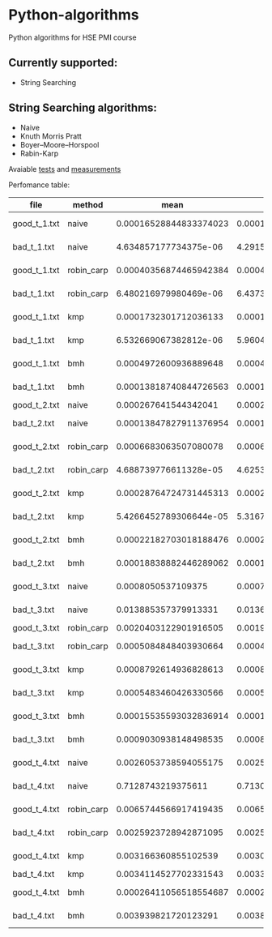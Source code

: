 # Python-algorithms
Python algorithms for HSE PMI course
## Currently supported:
 - String Searching
 
## String Searching algorithms:
  - Naive
  - Knuth Morris Pratt 
  - Boyer–Moore–Horspool
  - Rabin-Karp 

Avaiable [tests](https://github.com/orrrrtem/Python-algorithms/blob/master/tests/test_string_searching.py) and [measurements](https://github.com/orrrrtem/Python-algorithms/tree/master/tools/string_searching) 

Perfomance table: 

|file|method      |mean      |median                |min                   |max                   |variance              |
|----|------------|----------|----------------------|----------------------|----------------------|----------------------|
|good_t_1.txt|naive       |0.00016528844833374023|0.00015795230865478516|0.0001544952392578125 |0.0002689361572265625 |4.762908417887957e-10 |
|bad_t_1.txt|naive       |4.634857177734375e-06|4.291534423828125e-06 |3.814697265625e-06    |1.8835067749023438e-05|2.983506419695914e-12 |
|good_t_1.txt|robin_carp  |0.00040356874465942384|0.000400543212890625  |0.00039196014404296875|0.0004787445068359375 |1.3572241073234183e-10|
|bad_t_1.txt|robin_carp  |6.480216979980469e-06|6.4373016357421875e-06|5.9604644775390625e-06|1.049041748046875e-05 |4.404000719659959e-13 |
|good_t_1.txt|kmp         |0.0001732301712036133|0.0001652240753173828 |0.0001633167266845703 |0.0002856254577636719 |3.434174459471251e-10 |
|bad_t_1.txt|kmp         |6.532669067382812e-06|5.9604644775390625e-06|5.4836273193359375e-06|2.9087066650390625e-05|7.103153620846569e-12 |
|good_t_1.txt|bmh         |0.0004972600936889648|0.0004856586456298828 |0.0004203319549560547 |0.0008311271667480469 |6.000067537570431e-09 |
|bad_t_1.txt|bmh         |0.00013818740844726563|0.0001251697540283203 |0.00011444091796875   |0.0002415180206298828 |8.766585324337939e-10 |
|good_t_2.txt|naive       |0.000267641544342041|0.00026535987854003906|0.00026035308837890625|0.0003116130828857422 |7.22437278000143e-11  |
|bad_t_2.txt|naive       |0.00013847827911376954|0.000133514404296875  |0.00013208389282226562|0.0002684593200683594 |2.6308086944482055e-10|
|good_t_2.txt|robin_carp  |0.0006683063507080078|0.0006656646728515625 |0.0006518363952636719 |0.0007576942443847656 |1.7978741198021452e-10|
|bad_t_2.txt|robin_carp  |4.688739776611328e-05|4.6253204345703125e-05|4.553794860839844e-05 |5.3882598876953125e-05|2.0488869267865086e-12|
|good_t_2.txt|kmp         |0.00028764724731445313|0.0002828836441040039 |0.0002770423889160156 |0.00044274330139160156|4.1491543925076255e-10|
|bad_t_2.txt|kmp         |5.4266452789306644e-05|5.316734313964844e-05 |5.1975250244140625e-05|8.821487426757812e-05 |1.7068822444343822e-11|
|good_t_2.txt|bmh         |0.00022182703018188476|0.00021719932556152344|0.0002105236053466797 |0.0003077983856201172 |2.7773932629315824e-10|
|bad_t_2.txt|bmh         |0.00018838882446289062|0.00018608570098876953|0.00018095970153808594|0.00025963783264160156|1.0414023563498631e-10|
|good_t_3.txt|naive       |0.0008050537109375|0.0007872581481933594 |0.0007774829864501953 |0.0016655921936035156 |1.2025506657664664e-08|
|bad_t_3.txt|naive       |0.013885357379913331|0.013651609420776367  |0.013506174087524414  |0.02046370506286621   |9.156164231796993e-07 |
|good_t_3.txt|robin_carp  |0.0020403122901916505|0.001990795135498047  |0.0019598007202148438 |0.0035326480865478516 |5.76683756833063e-08  |
|bad_t_3.txt|robin_carp  |0.0005084848403930664|0.0004937648773193359 |0.0004799365997314453 |0.0009601116180419922 |4.741593352264317e-09 |
|good_t_3.txt|kmp         |0.0008792614936828613|0.0008651018142700195 |0.0008544921875       |0.00121307373046875   |2.168807094449221e-09 |
|bad_t_3.txt|kmp         |0.0005483460426330566|0.000537872314453125  |0.0005266666412353516 |0.000993490219116211  |2.3765292723965103e-09|
|good_t_3.txt|bmh         |0.00015535593032836914|0.0001512765884399414 |0.000148773193359375  |0.0002396106719970703 |1.7195918076140513e-10|
|bad_t_3.txt|bmh         |0.0009030938148498535|0.000893712043762207  |0.0008800029754638672 |0.0010647773742675781 |1.0445641862588672e-09|
|good_t_4.txt|naive       |0.0026053738594055175|0.0025883913040161133 |0.0025293827056884766 |0.002773761749267578  |1.7255272894090012e-09|
|bad_t_4.txt|naive       |0.7128743219375611|0.7130341529846191    |0.6950082778930664    |0.7351186275482178    |2.9254690843777094e-05|
|good_t_4.txt|robin_carp  |0.0065744566917419435|0.006543397903442383  |0.006504535675048828  |0.006906032562255859  |5.878309656281998e-09 |
|bad_t_4.txt|robin_carp  |0.0025923728942871095|0.0025780200958251953 |0.0025539398193359375 |0.00311279296875      |4.178065182713908e-09 |
|good_t_4.txt|kmp         |0.003166360855102539|0.0030728578567504883 |0.0030508041381835938 |0.005478382110595703  |1.1457074479039875e-07|
|bad_t_4.txt|kmp         |0.0034114527702331543|0.00335085391998291   |0.0033152103424072266 |0.005827426910400391  |9.50048809670534e-08  |
|good_t_4.txt|bmh         |0.00026411056518554687|0.00025582313537597656|0.00024247169494628906|0.0005140304565429688 |1.3763498373009496e-09|
|bad_t_4.txt|bmh         |0.003939821720123291|0.003873586654663086  |0.0038406848907470703 |0.00705409049987793   |1.4242877306855917e-07|

